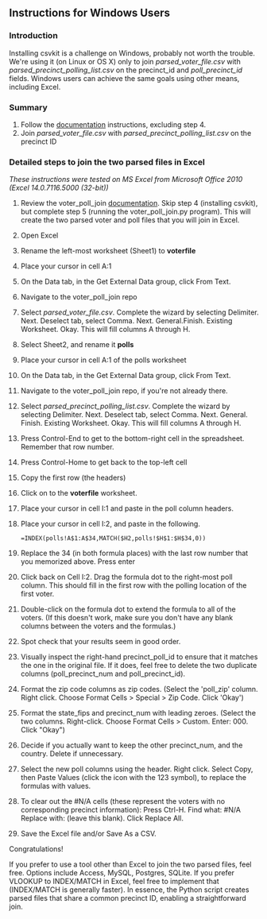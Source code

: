 Instructions for Windows Users
----------------

### Introduction

Installing csvkit is a challenge on Windows, probably not worth the trouble. We're using it (on Linux or OS X) only to join _parsed_voter_file.csv_ with _parsed_precinct_polling_list.csv_ on the precinct_id and _poll_precinct_id_ fields. Windows users can achieve the same goals using other means, including Excel.

### Summary
1. Follow the [documentation](https://github.com/mroswell/voter_poll_join/blob/master/README.md) instructions, excluding step 4.
3. Join _parsed_voter_file.csv_ with _parsed_precinct_polling_list.csv_ on the precinct ID

### Detailed steps to join the two parsed files in Excel
_These instructions were tested on MS Excel from Microsoft Office 2010 (Excel 14.0.7116.5000 (32-bit))_

1. Review the voter_poll_join  [documentation](https://github.com/mroswell/voter_poll_join/blob/master/README.md). Skip step 4 (installing csvkit), but complete step 5 (running the voter_poll_join.py program). This will create the two parsed voter and poll files that you will join in Excel.
2. Open Excel
3. Rename the left-most worksheet (Sheet1) to __voterfile__
4. Place your cursor in cell A:1
  5. On the Data tab, in the Get External Data group, click From Text.
  6. Navigate to the voter_poll_join repo
  7. Select _parsed_voter_file.csv_. Complete the wizard by selecting Delimiter. Next. Deselect tab, select Comma. Next. General.Finish. Existing Worksheet. Okay. This will fill columns A through H.
8. Select Sheet2, and rename it __polls__
  9. Place your cursor in cell A:1 of the polls worksheet
  10. On the Data tab, in the Get External Data group, click From Text.
  11. Navigate to the voter_poll_join repo, if you're not already there.
  12. Select _parsed_precinct_polling_list.csv_. Complete the wizard by selecting Delimiter. Next. Deselect tab, select Comma. Next. General. Finish. Existing Worksheet. Okay. This will fill columns A through H.
  13. Press Control-End to get to the bottom-right cell in the spreadsheet. Remember that row number.
  14. Press Control-Home to get back to the top-left cell
  15. Copy the first row (the headers)
16. Click on to the __voterfile__ worksheet.
  17. Place your cursor in cell I:1 and paste in the poll column headers.
  18. Place your cursor in cell I:2, and paste in the following.
      ```
      =INDEX(polls!A$1:A$34,MATCH($H2,polls!$H$1:$H$34,0))
      ```
  19. Replace the 34 (in both formula places) with the last row number that you memorized above. Press enter
  20. Click back on Cell I:2. Drag the formula dot to the right-most poll column. This should fill in the first row with the polling location of the first voter.
  21. Double-click on the formula dot to extend the formula to all of the voters. (If this doesn't work, make sure you don't have  any blank columns between the voters and the formulas.)
22. Spot check that your results seem in good order.
  23. Visually inspect the right-hand precinct_poll_id to ensure that it matches the one in the original file. If it does, feel free to delete the two duplicate columns (poll_precinct_num and poll_precinct_id).
  24. Format the zip code columns as zip codes. (Select the 'poll_zip' column. Right click. Choose Format Cells > Special > Zip Code. Click 'Okay')
  25. Format the state_fips and precinct_num with leading zeroes. (Select the two columns. Right-click. Choose Format Cells > Custom. Enter: 000. Click "Okay")
  25. Decide if you actually want to keep the other precinct_num, and the country. Delete if unnecessary.
  26. Select the new poll columns using the header.  Right click. Select Copy, then Paste Values (click the icon with the 123 symbol), to replace the formulas with values.
  27. To clear out the #N/A cells (these represent the voters with no corresponding precinct information): Press Ctrl-H. Find what: #N/A    Replace with: (leave this blank). Click Replace All.

28. Save the Excel file and/or Save As a CSV.

Congratulations!

If you prefer to use a tool other than Excel to join the two parsed files, feel free. Options include Access, MySQL, Postgres, SQLite. If you prefer VLOOKUP to INDEX/MATCH in Excel, feel free to implement that (INDEX/MATCH is generally faster). In essence, the Python script creates parsed files that share a common precinct ID, enabling a straightforward join.
